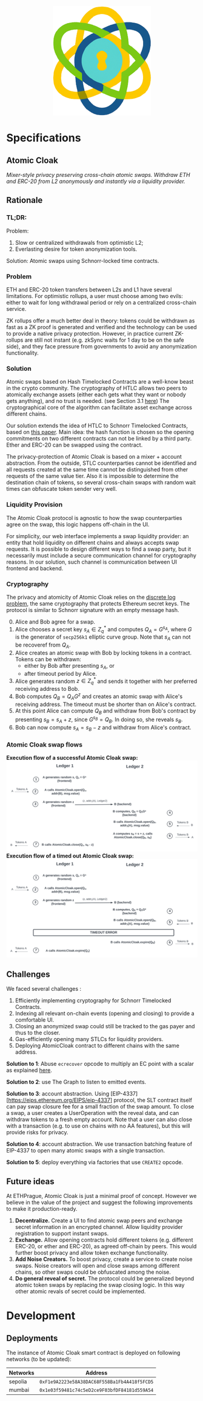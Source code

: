 <p align="center">
  <img src="graphic/logo_cropped.png">
</p>

# Specifications

## Atomic Cloak

_Mixer-style privacy preserving cross-chain atomic swaps. Withdraw ETH and ERC-20 from L2 anonymously and instantly via a liquidity provider._

## Rationale

### TL;DR:

Problem:

1. Slow or centralized withdrawals from optimistic L2;
2. Everlasting desire for token anonymization tools.

Solution: Atomic swaps using Schnorr-locked time contracts.

### Problem

ETH and ERC-20 token transfers between L2s and L1 have several limitations. For optimistic rollups, a user must choose among two evils: either to wait for long withdrawal period or rely on a centralized cross-chain service.

ZK rollups offer a much better deal in theory: tokens could be withdrawn as fast as a ZK proof is generated and verified and the technology can be used to provide a native privacy protection. However, in practice current ZK-rollups are still not instant (e.g. zkSync waits for 1 day to be on the safe side), and they face pressure from governments to avoid any anonymization functionality.

### Solution

Atomic swaps based on Hash Timelocked Contracts are a well-know beast in the crypto community. The cryptography of HTLC allows two peers to atomically exchange assets (either each gets what they want or nobody gets anything), and no trust is needed. (see Section 3.1 [here](https://eprint.iacr.org/2019/896.pdf)) The cryptographical core of the algorithm can facilitate asset exchange across different chains.

Our solution extends the idea of HTLC to Schnorr Timelocked Contracts, based on [this paper](https://fc20.ifca.ai/wtsc/WTSC2020/WTSC20_paper_20.pdf). Main idea: the hash function is chosen so the opening commitments on two different contracts can not be linked by a third party. Ether and ERC-20 can be swapped using the contract.

The privacy-protection of Atomic Cloak is based on a mixer + account abstraction. From the outside, STLC counterparties cannot be identified and all requests created at the same time cannot be distinguished from other requests of the same value tier. Also it is impossible to determine the destination chain of tokens, so several cross-chain swaps with random wait times can obfuscate token sender very well.

### Liquidity Provision

The Atomic Cloak protocol is agnostic to how the swap counterparties agree on the swap, this logic happens off-chain in the UI.

For simplicity, our web interface implements a swap liquidity provider: an entity that hold liquidity on different chains and always accepts swap requests. It is possible to design different ways to find a swap party, but it necessarily must include a secure communication channel for cryptography reasons. In our solution, such channel is communication between UI frontend and backend.

### Cryptography

The privacy and atomicity of Atomic Cloak relies on the [discrete log problem](https://en.wikipedia.org/wiki/Discrete_logarithm), the same cryptography that protects Ethereum secret keys. The protocol is similar to Schnorr signature with an empty message hash.

0. Alice and Bob agree for a swap.
1. Alice chooses a secret key $s_A \in Z^*_q$ and computes $Q_A = G^{s_A}$, where $G$ is the generator of `secp256k1` elliptic curve group. Note that $s_A$ can not be recoveref from $Q_A$.
2. Alice creates an atomic swap with Bob by locking tokens in a contract. Tokens can be withdrawn:
    - either by Bob after presenting $s_A$, or
    - after timeout period by Alice.
3. Alice generates random $z\in Z^*_q$ and sends it together with her preferred receiving address to Bob.
4. Bob computes $Q_B = Q_A G^z$ and creates an atomic swap with Alice's receiving address. The timeout must be shorter than on Alice's contract.
5. At this point Alice can compute $Q_B$ and withdraw from Bob's contract by presenting $s_B = s_A + z$, since $G^{s_B} = Q_B$. In doing so, she reveals $s_B$.
6. Bob can now compute $s_A = s_B - z$ and withdraw from Alice's contract.

### Atomic Cloak swap flows

**Execution flow of a successful Atomic Cloak swap:**
![](graphic/AtomicCloak_success.svg)
**Execution flow of a timed out Atomic Cloak swap:**
![](graphic/AtomicCloak_fail.svg)

## Challenges

We faced several challenges :

1. Efficiently implementing cryptography for Schnorr Timelocked Contracts.
2. Indexing all relevant on-chain events (opening and closing) to provide a comfortable UI.
3. Closing an anonymized swap could still be tracked to the gas payer and thus to the closer.
4. Gas-efficiently opening many STLCs for liquidity providers.
5. Deploying AtomicCloak contract to different chains with the same address.

**Solution to 1**: Abuse `ecrecover` opcode to multiply an EC point with a scalar as explained [here](https://ethresear.ch/t/you-can-kinda-abuse-ecrecover-to-do-ecmul-in-secp256k1-today/2384/4).

**Solution to 2**: use The Graph to listen to emitted events.

**Solution to 3**: account abstraction. Using [EIP-4337][https://eips.ethereum.org/EIPS/eip-4337] protocol, the SLT contract itself can pay swap closure fee for a small fraction of the swap amount. To close a swap, a user creates a UserOperation with the reveal data, and can withdraw tokens to a fresh empty account. Note that a user can also close with a transaction (e.g. to use on chains with no AA features), but this will provide risks for privacy.

**Solution to 4**: account abstraction. We use transaction batching feature of EIP-4337 to open many atomic swaps with a single transaction.

**Solution to 5**: deploy everything via factories that use `CREATE2` opcode.

## Future ideas

At ETHPrague, Atomic Cloak is just a minimal proof of concept. However we believe in the value of the project and suggest the following improvements to make it production-ready.

1. **Decentralize.** Create a UI to find atomic swap peers and exchange secret information in an encrypted channel. Allow liquidity provider registration to support instant swaps.
2. **Exchange.** Allow opening contracts hold different tokens (e.g. different ERC-20, or ether and ERC-20), as agreed off-chain by peers. This would further boost privacy and allow token exchange functionality.
3. **Add Noise Creators.** To boost privacy, create a service to create noise swaps. Noise creators will open and close swaps among different chains, so other swaps could be obfuscated among the noise.
4. **Do general reveal of secret.** The protocol could be generalized beyond atomic token swaps by replacing the swap closing logic. In this way other atomic revals of secret could be implemented.

# Development

## Deployments

The instance of Atomic Cloak smart contract is deployed on following networks (to be updated):

| Networks | Address                                      |
| -------- | -------------------------------------------- |
| sepolia  | `0xF1e9A2223e58A38DAC68F558Ba1Fb4A418f5FCD5` |
| mumbai   | `0x1e03f59481c74c5eD2ce9F03bfDF84181d559A54` |
